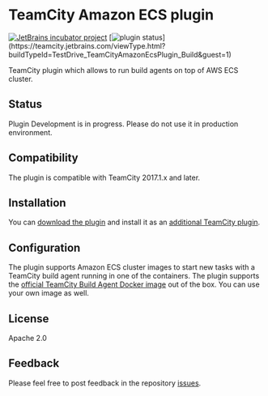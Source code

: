 # TeamCity Amazon ECS plugin
[![JetBrains incubator project](http://jb.gg/badges/incubator.svg)](https://plugins.jetbrains.com/plugin/9818-kubernetes-cloud-support)
[![plugin status]( 
https://teamcity.jetbrains.com/app/rest/builds/buildType:(id:TestDrive_TeamCityAmazonEcsPlugin_Build)/statusIcon.svg)](https://teamcity.jetbrains.com/viewType.html?buildTypeId=TestDrive_TeamCityAmazonEcsPlugin_Build&guest=1)

TeamCity plugin which allows to run build agents on top of AWS ECS cluster.

## Status

Plugin Development is in progress. Please do not use it in production environment.

## Compatibility

The plugin is compatible with TeamCity 2017.1.x and later.

## Installation

You can [download the plugin](https://teamcity.jetbrains.com/repository/download/TestDrive_TeamCityAmazonEcsPlugin_Build/lastSuccessful/aws-ecs.zip) and install it as an [additional TeamCity plugin](https://confluence.jetbrains.com/display/TCDL/Installing+Additional+Plugins).

## Configuration

The plugin supports Amazon ECS cluster images to start new tasks with a TeamCity build agent running in one of the containers. The plugin supports the [official TeamCity Build Agent Docker image](https://hub.docker.com/r/jetbrains/teamcity-agent) out of the box. You can use your own image as well.

## License

Apache 2.0

## Feedback

Please feel free to post feedback in the repository [issues](https://github.com/ekoshkin/teamcity-amazon-ecs-plugin/issues).

